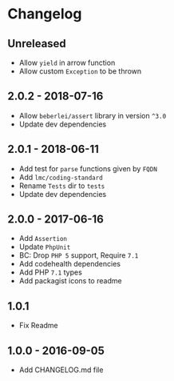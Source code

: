 # Changelog

<!-- There is always Unreleased section on the top. Subsections (Added, Changed, Fixed, Removed) should be added as needed. -->
## Unreleased
- Allow `yield` in arrow function
- Allow custom `Exception` to be thrown

## 2.0.2 - 2018-07-16
- Allow `beberlei/assert` library in version `^3.0`
- Update dev dependencies

## 2.0.1 - 2018-06-11
- Add test for `parse` functions given by `FQDN`
- Add `lmc/coding-standard`
- Rename `Tests` dir to `tests`
- Update dev dependencies

## 2.0.0 - 2017-06-16
- Add `Assertion`
- Update `PhpUnit`
- BC: Drop `PHP 5` support, Require `7.1`
- Add codehealth dependencies
- Add PHP `7.1` types
- Add packagist icons to readme

## 1.0.1
- Fix Readme

## 1.0.0 - 2016-09-05
- Add CHANGELOG.md file
